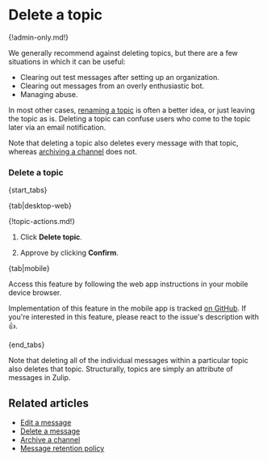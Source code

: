 # Delete a topic

{!admin-only.md!}

We generally recommend against deleting topics, but there are a few
situations in which it can be useful:

* Clearing out test messages after setting up an organization.
* Clearing out messages from an overly enthusiastic bot.
* Managing abuse.

In most other cases, [renaming a topic](/help/rename-a-topic) is often a
better idea, or just leaving the topic as is. Deleting a topic can confuse
users who come to the topic later via an email notification.

Note that deleting a topic also deletes every message with that topic,
whereas [archiving a channel](/help/archive-a-channel) does not.

### Delete a topic

{start_tabs}

{tab|desktop-web}

{!topic-actions.md!}

1. Click **Delete topic**.

1. Approve by clicking **Confirm**.

{tab|mobile}

Access this feature by following the web app instructions in your
mobile device browser.

Implementation of this feature in the mobile app is tracked [on
GitHub](https://github.com/zulip/zulip-flutter/issues/1549). If
you're interested in this feature, please react to the issue's
description with 👍.

{end_tabs}

Note that deleting all of the individual messages within a particular
topic also deletes that topic. Structurally, topics are simply an
attribute of messages in Zulip.

## Related articles

* [Edit a message](/help/edit-a-message)
* [Delete a message](/help/delete-a-message)
* [Archive a channel](/help/archive-a-channel)
* [Message retention policy](/help/message-retention-policy)
